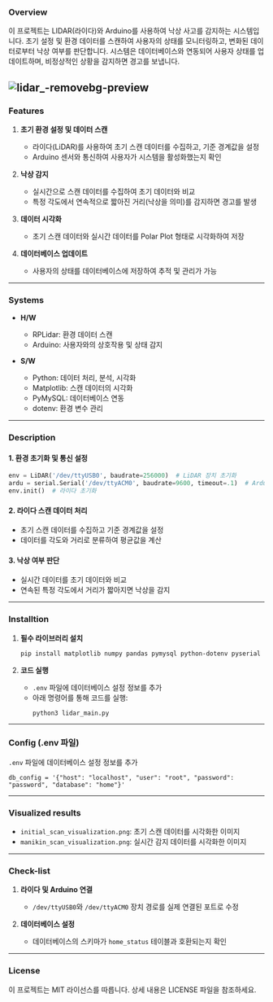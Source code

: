 ### Overview

 이 프로젝트는 LIDAR(라이다)와 Arduino를 사용하여 낙상 사고를 감지하는 시스템입니다. 초기 설정 및 환경 데이터를 스캔하여 사용자의 상태를 모니터링하고, 변화된 데이터로부터 낙상 여부를 판단합니다. 시스템은 데이터베이스와 연동되어 사용자 상태를 업데이트하며, 비정상적인 상황을 감지하면 경고를 보냅니다.

![lidar_-removebg-preview](https://github.com/user-attachments/assets/f8ced2de-90de-45e6-9f86-dc4726454e21)
---

### Features

1. **초기 환경 설정 및 데이터 스캔**  
   - 라이다(LiDAR)를 사용하여 초기 스캔 데이터를 수집하고, 기준 경계값을 설정
   - Arduino 센서와 통신하여 사용자가 시스템을 활성화했는지 확인

2. **낙상 감지**  
   - 실시간으로 스캔 데이터를 수집하여 초기 데이터와 비교
   - 특정 각도에서 연속적으로 짧아진 거리(낙상을 의미)를 감지하면 경고를 발생

3. **데이터 시각화**  
   - 초기 스캔 데이터와 실시간 데이터를 Polar Plot 형태로 시각화하여 저장

4. **데이터베이스 업데이트**  
   - 사용자의 상태를 데이터베이스에 저장하여 추적 및 관리가 가능

---

### Systems

- **H/W**  
  - RPLidar: 환경 데이터 스캔  
  - Arduino: 사용자와의 상호작용 및 상태 감지  

- **S/W**  
  - Python: 데이터 처리, 분석, 시각화  
  - Matplotlib: 스캔 데이터의 시각화  
  - PyMySQL: 데이터베이스 연동  
  - dotenv: 환경 변수 관리

---

### Description

#### 1. **환경 초기화 및 통신 설정**
```python
env = LiDAR('/dev/ttyUSB0', baudrate=256000)  # LiDAR 장치 초기화
ardu = serial.Serial('/dev/ttyACM0', baudrate=9600, timeout=.1)  # Arduino 통신 설정
env.init()  # 라이다 초기화
```

#### 2. **라이다 스캔 데이터 처리**
- 초기 스캔 데이터를 수집하고 기준 경계값을 설정
- 데이터를 각도와 거리로 분류하여 평균값을 계산

#### 3. **낙상 여부 판단**
- 실시간 데이터를 초기 데이터와 비교
- 연속된 특정 각도에서 거리가 짧아지면 낙상을 감지
---

### Installtion

1. **필수 라이브러리 설치**
   ```bash
   pip install matplotlib numpy pandas pymysql python-dotenv pyserial
   ```

2. **코드 실행**
   - `.env` 파일에 데이터베이스 설정 정보를 추가
   - 아래 명령어를 통해 코드를 실행:
     ```bash
     python3 lidar_main.py
     ```

---

### Config (.env 파일)

`.env` 파일에 데이터베이스 설정 정보를 추가
```plaintext
db_config = '{"host": "localhost", "user": "root", "password": "password", "database": "home"}'
```

---

### Visualized results

- `initial_scan_visualization.png`: 초기 스캔 데이터를 시각화한 이미지  
- `manikin_scan_visualization.png`: 실시간 감지 데이터를 시각화한 이미지  

---

### Check-list

1. **라이다 및 Arduino 연결**
   - `/dev/ttyUSB0`와 `/dev/ttyACM0` 장치 경로를 실제 연결된 포트로 수정

2. **데이터베이스 설정**
   - 데이터베이스의 스키마가 `home_status` 테이블과 호환되는지 확인

---

### License

이 프로젝트는 MIT 라이선스를 따릅니다. 상세 내용은 LICENSE 파일을 참조하세요.
